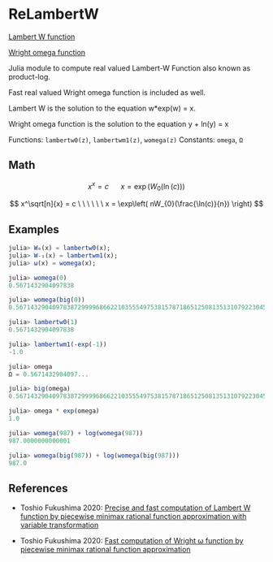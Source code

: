 # ReLambertW

[Lambert W function](https://en.wikipedia.org/wiki/Lambert_W_function)

[Wright omega function](https://en.wikipedia.org/wiki/Wright_omega_function)

Julia module to compute real valued Lambert-W Function also known as product-log.

Fast real valued Wright omega function is included as well.

Lambert W is the solution to the equation  w*exp(w) = x.

Wright omega function is the solution to the equation y + ln(y) = x

Functions: `lambertw0(z)`, `lambertwm1(z)`, `womega(z)`
Constants: `omega`, `Ω`

## Math ##

$$x^x = c 
\ \ \ \ \ \
x = \exp(W_{0}(\ln(c)))$$

$$
x^\sqrt[n]{x} = c
\ \ \ \ \ \
x = \exp\left( nW_{0}(\frac{\ln(c)}{n}) \right)
$$

## Examples ##

```julia
julia> W₀(x) = lambertw0(x);
julia> W₋₁(x) = lambertwm1(x);
julia> ω(x) = womega(x);

julia> womega(0)
0.5671432904097838

julia> womega(big(0))
0.567143290409783872999968662210355549753815787186512508135131079223045793086683

julia> lambertw0(1)
0.5671432904097838

julia> lambertwm1(-exp(-1))
-1.0

julia> omega
Ω = 0.5671432904097...

julia> big(omega)
0.567143290409783872999968662210355549753815787186512508135131079223045793086683

julia> omega * exp(omega)
1.0

julia> womega(987) + log(womega(987))
987.0000000000001

julia> womega(big(987)) + log(womega(big(987)))
987.0  
```


## References ##


* Toshio Fukushima 2020: [Precise and fast computation of Lambert W function by piecewise minimax rational function approximation with variable transformation](https://www.researchgate.net/publication/346309410_Precise_and_fast_computation_of_Lambert_W_function_by_piecewise_minimax_rational_function_approximation_with_variable_transformation)

* Toshio Fukushima 2020: [Fast computation of Wright ω function by piecewise minimax rational function approximation](https://www.researchgate.net/publication/345000961_Fast_computation_of_Wright_o_function_by_piecewise_minimax_rational_function_approximation)

